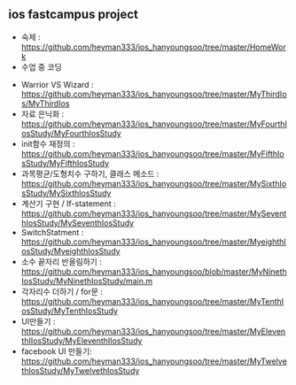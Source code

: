 ios fastcampus project 
----
* 숙제 : https://github.com/heyman333/ios_hanyoungsoo/tree/master/HomeWork
* 수업 중 코딩 
 - Warrior VS Wizard : https://github.com/heyman333/ios_hanyoungsoo/tree/master/MyThirdIos/MyThirdIos
 - 자료 은닉화 : https://github.com/heyman333/ios_hanyoungsoo/tree/master/MyFourthIosStudy/MyFourthIosStudy
 - init함수 재정의 : https://github.com/heyman333/ios_hanyoungsoo/tree/master/MyFifthIosStudy/MyFifthIosStudy
 - 과목평균/도형치수 구하기, 클래스 메소드 : https://github.com/heyman333/ios_hanyoungsoo/tree/master/MySixthIosStudy/MySixthIosStudy
 - 계산기 구현 / If-statement : https://github.com/heyman333/ios_hanyoungsoo/tree/master/MySeventhIosStudy/MySeventhIosStudy
 - SwitchStatment : https://github.com/heyman333/ios_hanyoungsoo/tree/master/MyeighthIosStudy/MyeighthIosStudy
 - 소수 끝자리 반올림하기 : https://github.com/heyman333/ios_hanyoungsoo/blob/master/MyNinethIosStudy/MyNinethIosStudy/main.m
 - 각자리수 더하기 / for문 : https://github.com/heyman333/ios_hanyoungsoo/tree/master/MyTenthIosStudy/MyTenthIosStudy
 - UI만들기 : https://github.com/heyman333/ios_hanyoungsoo/tree/master/MyEleventhIIosStudy/MyEleventhIIosStudy
 - facebook UI 만들기: https://github.com/heyman333/ios_hanyoungsoo/tree/master/MyTwelvethIosStudy/MyTwelvethIosStudy
